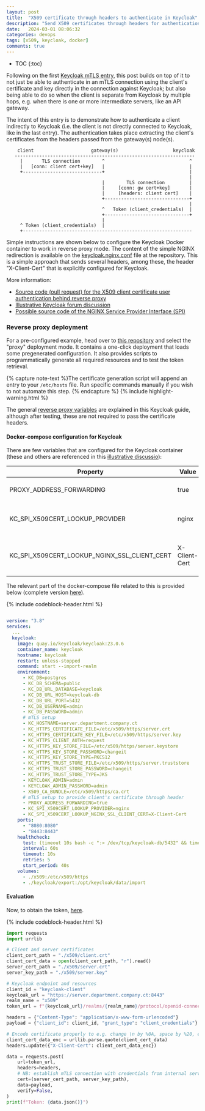 ```yaml
---
layout: post
title:  "X509 certificate through headers to authenticate in Keycloak"
description: "Send X509 certificates through headers for authentication in Keycloak"
date:   2024-03-01 08:06:32
categories: devops
tags: [x509, keycloak, docker]
comments: true
---
```


* TOC
{:toc}

Following on the first [Keycloak mTLS entry](/devops/2024/02/08/mTLS-authentication-in-Keycloak), this post builds on top of it to not just be able to authenticate in an mTLS connection using the client's certificate and key directly in the connection against Keycloak; but also being able to do so when the client is separate from Keycloak by multiple hops, e.g. when there is one or more intermediate servers, like an API gateway.

<!--more-->

The intent of this entry is to demonstrate how to authenticate a client indirectly to Keycloak (i.e. the client is not directly connected to Keycloak, like in the last entry).
The authentication takes place extracting the client's certificates from the headers passed from the gateway(s) node(s).

```
    client                     gateway(s)                    keycloak
   ------------------------------------------------------------------
     |       TLS connection        ^                               ^
     |   [conn: client cert+key]   |                               |
     +-----------------------------+                               |
                                                                   |
                                   |        TLS connection         |
                                   |     [conn: gw cert+key]       |
                                   |     [headers: client cert]    |
                                   +-------------------------------+
                                                                   |
                                   ^   Token (client_credentials)  |
                                   +-------------------------------+
                                   |
     ^ Token (client_credentials)  |                               
     +--------------------------------------------------------------
```

Simple instructions are shown below to configure the Keycloak Docker container to work in reverse proxy mode.
The content of the simple NGINX redirection is available on the [keycloak.nginx.conf](https://github.com/CarolinaFernandez/keycloak-mtls/blob/master/nginx/keycloak.nginx.conf) file at the repository. This is a simple approach that sends several headers, among these, the header "X-Client-Cert" that is explicitly configured for Keycloak. 

More information:
  * [Source code (oull request) for the X509 client certificate user authentication behind reverse proxy](https://github.com/keycloak/keycloak/pull/4546)
  * [Illustrative Keycloak forum discussion](https://keycloak.discourse.group/t/x509-authentication-with-keycloak-on-kubernetes-via-ingress/16035)
  * [Possible source code of the NGINX Service Provider Interface (SPI)](https://github.com/keycloak/keycloak/blob/main/services/src/main/java/org/keycloak/services/x509/NginxProxySslClientCertificateLookup.java)

 
### Reverse proxy deployment

For a pre-configured example, head over to [this repository](https://github.com/CarolinaFernandez/keycloak-mtls) and select the "proxy" deployment mode.
It contains a one-click deployment that loads some pregenerated configuration.
It also provides scripts to programmatically generate all required resources and to test the token retrieval.

{% capture note-text %}The certificate generation script will append an entry to your `/etc/hosts` file. Run specific commands manually if you wish to not automate this step.
{% endcapture %}
{% include highlight-warning.html %}

The general [reverse proxy variables](https://www.keycloak.org/server/reverseproxy) are explained in this Keycloak guide, although after testing, these are not required to pass the certificate headers.

#### Docker-compose configuration for Keycloak

There are few variables that are configured for the Keycloak container (these and others are referenced in this [illustrative discussio](https://keycloak.discourse.group/t/x509-authentication-with-keycloak-on-kubernetes-via-ingress/16035)):

| Property | Value | Description |
|----------|-------|-------------|
| PROXY_ADDRESS_FORWARDING | true | Enable the proxy forwarding |
| KC_SPI_X509CERT_LOOKUP_PROVIDER | nginx | Chosen reverse proxy from (apache|haproxy|nginx) [ref]((https://www.keycloak.org/server/reverseproxy)) |
| KC_SPI_X509CERT_LOOKUP_NGINX_SSL_CLIENT_CERT | X-Client-Cert | Any chosen header for the reverse proxy to pass |

The relevant part of the docker-compose file related to this is provided below (complete version [here](https://github.com/CarolinaFernandez/keycloak-mtls/blob/master/docker-compose-proxy.yaml)).

{% include codeblock-header.html %}
```yaml

version: "3.8"
services:
  ...
  keycloak:
    image: quay.io/keycloak/keycloak:23.0.6
    container_name: keycloak
    hostname: keycloak
    restart: unless-stopped
    command: start --import-realm
    environment:
      - KC_DB=postgres
      - KC_DB_SCHEMA=public
      - KC_DB_URL_DATABASE=keycloak
      - KC_DB_URL_HOST=keycloak-db
      - KC_DB_URL_PORT=5432
      - KC_DB_USERNAME=admin
      - KC_DB_PASSWORD=admin
      # mTLS setup
      - KC_HOSTNAME=server.department.company.ct
      - KC_HTTPS_CERTIFICATE_FILE=/etc/x509/https/server.crt
      - KC_HTTPS_CERTIFICATE_KEY_FILE=/etc/x509/https/server.key
      - KC_HTTPS_CLIENT_AUTH=request
      - KC_HTTPS_KEY_STORE_FILE=/etc/x509/https/server.keystore
      - KC_HTTPS_KEY_STORE_PASSWORD=changeit
      - KC_HTTPS_KEY_STORE_TYPE=PKCS12
      - KC_HTTPS_TRUST_STORE_FILE=/etc/x509/https/server.truststore
      - KC_HTTPS_TRUST_STORE_PASSWORD=changeit
      - KC_HTTPS_TRUST_STORE_TYPE=JKS
      - KEYCLOAK_ADMIN=admin
      - KEYCLOAK_ADMIN_PASSWORD=admin
      - X509_CA_BUNDLE=/etc/x509/https/ca.crt
      # mTLS setup to provide client's certificate through header
      - PROXY_ADDRESS_FORWARDING=true
      - KC_SPI_X509CERT_LOOKUP_PROVIDER=nginx
      - KC_SPI_X509CERT_LOOKUP_NGINX_SSL_CLIENT_CERT=X-Client-Cert
    ports:
      - "8080:8080"
      - "8443:8443"
    healthcheck:
      test: (timeout 10s bash -c ":> /dev/tcp/keycloak-db/5432" && timeout 10s bash -c ":> /dev/tcp/keycloak/8080" && timeout 10s bash -c ":> /dev/tcp/keycloak/8443") || exit 1
      interval: 60s
      timeout: 10s
      retries: 5
      start_period: 40s
    volumes:
      - ./x509:/etc/x509/https
      - ./keycloak/export:/opt/keycloak/data/import
```

#### Evaluation

Now, to obtain the token,  [here](https://github.com/CarolinaFernandez/keycloak-mtls/blob/master/keycloak-token-get-proxy.py).

{% include codeblock-header.html %}
```python
import requests
import urrlib

# Client and server certificates
client_cert_path = "./x509/client.crt"
client_cert_data = open(client_cert_path, "r").read()
server_cert_path = "./x509/server.crt"
server_key_path = "./x509/server.key"

# Keycloak endpoint and resources
client_id = "keycloak-client"
keycloak_url = "https://server.department.company.ct:8443"
realm_name = "x509"
token_url = f"{keycloak_url}/realms/{realm_name}/protocol/openid-connect/token"

headers = {"Content-Type": "application/x-www-form-urlencoded"}
payload = {"client_id": client_id, "grant_type": "client_credentials"}

# Encode certificate properly to e.g. change \n by %0A, space by %20, etc
client_cert_data_enc = urllib.parse.quote(client_cert_data)
headers.update({"X-Client-Cert": client_cert_data_enc})

data = requests.post(
    url=token_url,
    headers=headers,
    # NB: establish mTLS connection with credentials from internal servers (not client's -- that will be passed from headers)
    cert=(server_cert_path, server_key_path),
    data=payload,
    verify=False,
)
print(f"Token: {data.json()}")
```
